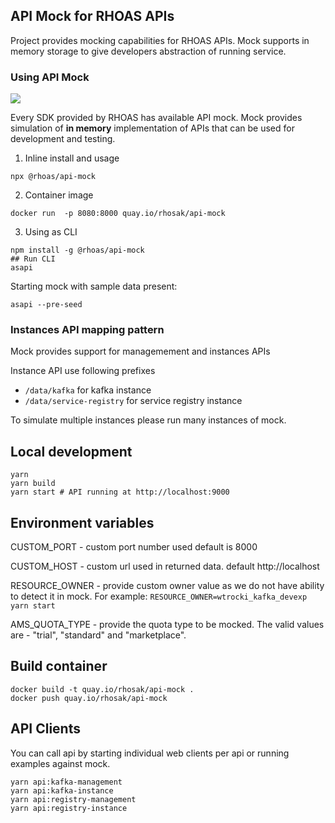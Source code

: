 ## API Mock for RHOAS APIs

Project provides mocking capabilities for RHOAS APIs.
Mock supports in memory storage to give developers abstraction of running service.

### Using API Mock

![](https://img.shields.io/npm/v/@rhoas/api-mock)

Every SDK provided by RHOAS has available API mock.
Mock provides simulation of  **in memory** implementation of APIs that 
can be used for development and testing.


1. Inline install and usage
```
npx @rhoas/api-mock
```

2. Container image

```
docker run  -p 8080:8000 quay.io/rhosak/api-mock
```

3. Using as CLI

```
npm install -g @rhoas/api-mock
## Run CLI
asapi
```

Starting mock with sample data present:

```shell
asapi --pre-seed
```

### Instances API mapping pattern

Mock provides support for managemement and instances APIs

Instance API use following prefixes

- `/data/kafka` for kafka instance
- `/data/service-registry` for service registry instance

To simulate multiple instances please run many instances of mock.

## Local development

```
yarn
yarn build
yarn start # API running at http://localhost:9000
```

## Environment variables

CUSTOM_PORT - custom port number used default is 8000

CUSTOM_HOST - custom url used in returned data. default http://localhost

RESOURCE_OWNER - provide custom owner value as we do not have ability to detect it in mock.
For example: `RESOURCE_OWNER=wtrocki_kafka_devexp yarn start`

AMS_QUOTA_TYPE - provide the quota type to be mocked. The valid values are - "trial", "standard" and "marketplace".

## Build container

```
docker build -t quay.io/rhosak/api-mock .
docker push quay.io/rhosak/api-mock
```

## API Clients

You can call api by starting individual web clients per api
or running examples against mock.

```
yarn api:kafka-management
yarn api:kafka-instance
yarn api:registry-management
yarn api:registry-instance
```
